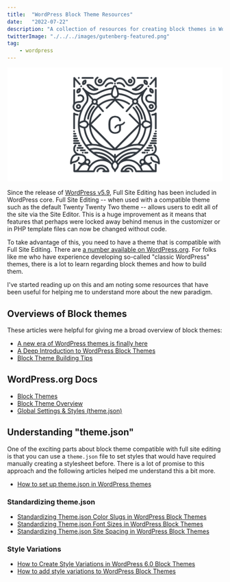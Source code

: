 ```yaml
---
title:  "WordPress Block Theme Resources"
date:   "2022-07-22"
description: "A collection of resources for creating block themes in WordPress."
twitterImage: "./../../images/gutenberg-featured.png"
tag: 
    - wordpress
---
```


![Gutenberg logo](./../../images/gutenberg-featured.png)

Since the release of [WordPress v5.9](https://wordpress.org/news/2022/01/josephine/), Full Site Editing has been included in WordPress core. Full Site Editing -- when used with a compatible theme such as the default Twenty Twenty Two theme -- allows users to edit all of the site via the Site Editor. This is a huge improvement as it means that features that perhaps were locked away behind menus in the customizer or in PHP template files can now be changed without code.

To take advantage of this, you need to have a theme that is compatible with Full Site Editing. There are [a number available on WordPress.org](https://wordpress.org/themes/tags/full-site-editing/). For folks like me who have experience developing so-called "classic WordPress" themes, there is a lot to learn regarding block themes and how to build them. 

I've started reading up on this and am noting some resources that have been useful for helping me to understand more about the new paradigm.

## Overviews of Block themes

These articles were helpful for giving me a broad overview of block themes:

- [A new era of WordPress themes is finally here](https://richtabor.com/a-new-era/)
- [A Deep Introduction to WordPress Block Themes](https://css-tricks.com/a-deep-introduction-to-wordpress-block-themes/)
- [Block Theme Building Tips](https://themeshaper.com/2022/02/28/block-theme-building-tips/)

## WordPress.org Docs

- [Block Themes](https://developer.wordpress.org/themes/block-themes/)
- [Block Theme Overview](https://developer.wordpress.org/block-editor/how-to-guides/themes/block-theme-overview/)
- [Global Settings & Styles (theme.json)](https://developer.wordpress.org/block-editor/how-to-guides/themes/theme-json/)

## Understanding "theme.json"

One of the exciting parts about block theme compatible with full site editing is that you can use a `theme.json` file to set styles that would have required manually creating a stylesheet before. There is a lot of promise to this approach and the following articles helped me understand this a bit more.

- [How to set up theme.json in WordPress themes](https://aurooba.com/set-up-theme-json-wordpress-themes/)

### Standardizing theme.json

- [Standardizing Theme.json Color Slugs in WordPress Block Themes](https://richtabor.com/standardizing-theme-json-colors/)
- [Standardizing Theme.json Font Sizes in WordPress Block Themes](https://richtabor.com/standardizing-theme-json-font-sizes/)
- [Standardizing Theme.json Site Spacing in WordPress Block Themes](https://richtabor.com/standardizing-theme-json-spacing/)

### Style Variations 

- [How to Create Style Variations in WordPress 6.0 Block Themes ](https://css-tricks.com/creating-style-variations-in-wordpress-block-themes/)
- [How to add style variations to WordPress Block Themes](https://richtabor.com/wordpress-style-variations/)